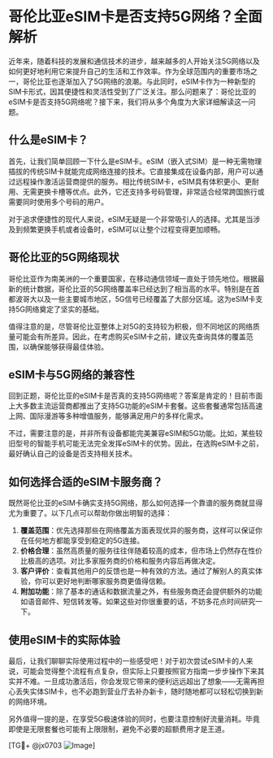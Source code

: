 # 哥伦比亚eSIM卡是否支持5G网络？全面解析

近年来，随着科技的发展和通信技术的进步，越来越多的人开始关注5G网络以及如何更好地利用它来提升自己的生活和工作效率。作为全球范围内的重要市场之一，哥伦比亚也逐渐加入了5G网络的浪潮。与此同时，eSIM卡作为一种新型的SIM卡形式，因其便捷性和灵活性受到了广泛关注。那么问题来了：哥伦比亚的eSIM卡是否支持5G网络呢？接下来，我们将从多个角度为大家详细解读这一问题。

## 什么是eSIM卡？

首先，让我们简单回顾一下什么是eSIM卡。eSIM（嵌入式SIM）是一种无需物理插拔的传统SIM卡就能完成网络连接的技术。它直接集成在设备内部，用户可以通过远程操作激活运营商提供的服务。相比传统SIM卡，eSIM具有体积更小、更耐用、无需更换卡槽等优点。此外，它还支持多号码管理，非常适合经常跨国旅行或需要同时使用多个号码的用户。

对于追求便捷性的现代人来说，eSIM无疑是一个非常吸引人的选择。尤其是当涉及到频繁更换手机或者设备时，eSIM可以让整个过程变得更加顺畅。

## 哥伦比亚的5G网络现状

哥伦比亚作为南美洲的一个重要国家，在移动通信领域一直处于领先地位。根据最新的统计数据，哥伦比亚的5G网络覆盖率已经达到了相当高的水平。特别是在首都波哥大以及一些主要城市地区，5G信号已经覆盖了大部分区域。这为eSIM卡支持5G网络奠定了坚实的基础。

值得注意的是，尽管哥伦比亚整体上对5G的支持较为积极，但不同地区的网络质量可能会有所差异。因此，在考虑购买eSIM卡之前，建议先查询具体的覆盖范围，以确保能够获得最佳体验。

## eSIM卡与5G网络的兼容性

回到正题，哥伦比亚的eSIM卡是否真的支持5G网络呢？答案是肯定的！目前市面上大多数主流运营商都推出了支持5G功能的eSIM卡套餐。这些套餐通常包括高速上网、国际漫游等多种增值服务，能够满足用户的多样化需求。

不过，需要注意的是，并非所有设备都能完美兼容eSIM和5G功能。比如，某些较旧型号的智能手机可能无法完全发挥eSIM卡的优势。因此，在选购eSIM卡之前，最好确认自己的设备是否支持相关技术。

## 如何选择合适的eSIM卡服务商？

既然哥伦比亚的eSIM卡确实支持5G网络，那么如何选择一个靠谱的服务商就显得尤为重要了。以下几点可以帮助你做出明智的选择：

1. **覆盖范围**：优先选择那些在网络覆盖方面表现优异的服务商，这样可以保证你在任何地方都能享受到稳定的5G连接。
2. **价格合理**：虽然高质量的服务往往伴随着较高的成本，但市场上仍然存在性价比极高的选项。对比多家服务商的价格和服务内容后再做决定。
3. **客户评价**：查看其他用户的反馈也是一种有效的方法。通过了解别人的真实体验，你可以更好地判断哪家服务商更值得信赖。
4. **附加功能**：除了基本的通话和数据流量之外，有些服务商还会提供额外的功能如语音邮件、短信转发等。如果这些对你很重要的话，不妨多花点时间研究一下。

## 使用eSIM卡的实际体验

最后，让我们聊聊实际使用过程中的一些感受吧！对于初次尝试eSIM卡的人来说，可能会觉得整个流程有点复杂，但实际上只要按照官方指南一步步操作下来其实并不难。一旦成功激活后，你会发现它带来的便利远远超出了想象——无需再担心丢失实体SIM卡，也不必跑到营业厅去补办新卡，随时随地都可以轻松切换到新的网络环境。

另外值得一提的是，在享受5G极速体验的同时，也要注意控制好流量消耗。毕竟即使是无限套餐也可能有上限限制，避免不必要的超额费用才是王道。

[TG💪+ @jx0703 ![Image](https://github.com/user-attachments/assets/dbca1d08-cadb-493c-b0ec-ad6f7a83f270)]